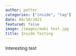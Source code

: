 ```yaml
---
author: petter
categories: ["inside", "tag"]
date: 08/10/2021
featured: false
image: /images/mabi test.jpg
title: Inside Testing
---
```


Interesting test